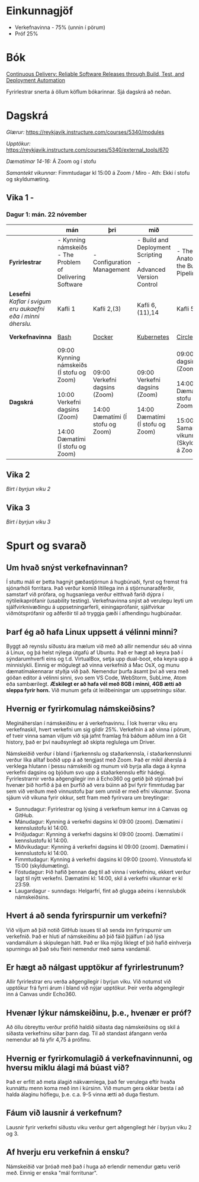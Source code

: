 # Einkunnagjöf

- Verkefnavinna - 75% (unnin í pörum)
- Próf 25%

# Bók

[Continuous Delivery: Reliable Software Releases through Build, Test, and Deployment Automation](https://www.amazon.com/Continuous-Delivery-Deployment-Automation-Addison-Wesley/dp/0321601912)

Fyrirlestrar snerta á öllum köflum bókarinnar. Sjá dagskrá að neðan.

# Dagskrá

*Glærur:* https://reykjavik.instructure.com/courses/5340/modules

*Upptökur:* https://reykjavik.instructure.com/courses/5340/external_tools/670

*Dæmatímar 14-16:* Á Zoom og í stofu 

*Samantekt vikunnar:* Fimmtudagar kl 15:00 á Zoom / Miro - Ath: Ekki í stofu og skyldumæting.


## Vika 1 - 

### Dagur 1: mán. 22 nóvember

|                        | mán                                                      | þri                                                       | mið                                                                           | fim                                                   | fös                                              |
| ---------------------- | -------------------------------------------------------- | --------------------------------------------------------- | ----------------------------------------------------------------------------- | ----------------------------------------------------- | ------------------------------------------------ |
| **Fyrirlestrar**            | - Kynning námskeiðs <br>- The Problem of Delivering Software | - Configuration Management | - Build and Deployment Scripting <br> - Advanced Version Control | - The Anatomy of the Build Pipeline | Engir fyrirlestrar, verkefnavinna                              |
| **Lesefni** <br> *Kaflar í svigum eru aukaefni eða í minni áherslu.* | Kafli 1                                                | Kafli 2,(3)                                  | Kafli 6,(11),14                                                                  | Kafli 5                                      |                                                  |
| **Verkefnavinna**       | [Bash](/assignments/week-01/day-01/README.md)            | [Docker](/assignments/week-01/day-02/README.md)                     | [Kubernetes](/assignments/week-01/day-03/README.md)                                             | [Circle CI](/assignments/week-01/day-04/README.md)  | [Verkefni viku 1](/assignments/week-01/day-05/README.md)   |
| **Dagskrá**       | 09:00 Kynning námskeiðs (Í stofu og Zoom) <br><br> 10:00 Verkefni dagsins (Zoom) <br><br> 14:00 Dæmatími (Í stofu og Zoom)  | 09:00 Verkefni dagsins (Zoom) <br><br> 14:00 Dæmatími (Í stofu og Zoom) | 09:00 Verkefni dagsins (Zoom) <br><br> 14:00 Dæmatími (Í stofu og Zoom) | 09:00 Verkefni dagsins (Zoom) <br><br> 14:00 Dæmatími (Í stofu og Zoom) <br><br> 15:00 Samantekt vikunnar (Skyldumæting á Zoom)  | 14:00 Dæmatími (Í stofu og Zoom) 

## Vika 2

*Birt í byrjun viku 2*

## Vika 3

*Birt í byrjun viku 3*

# Spurt og svarað

## Um hvað snýst verkefnavinnan?

Í stuttu máli er þetta hagnýt gæðastjórnun á hugbúnaði, fyrst og fremst frá sjónarhóli forritara. Það verður komið lítillega inn á stjórnunaraðferðir, samstarf við prófara, og hugsanlega verður eitthvað farið dýpra í nýtileikaprófanir (usability testing). Verkefnavinna snýst að verulegu leyti um sjálfvirknivæðingu á uppsetningarferli, einingaprófanir, sjálfvirkar viðmótsprófanir og aðferðir til að tryggja gæði í afhendingu hugbúnaðar.

## Þarf ég að hafa Linux uppsett á vélinni minni?

Byggt að reynslu síðustu ára mælum við með að allir nemendur séu að vinna á
Linux, og þá helst nýlega útgafú af Ubuntu. Það er hægt að keyra það í sýndarumhverfi
eins og t.d. VirtualBox, setja upp dual-boot, eða keyra upp á minnislykli.
Einnig er mögulegt að vinna verkefnið á Mac OsX, og munu dæmatímakennarar styðja
við það. Nemendur þurfa ásamt því að vera með góðan editor á vélinni sinni, svo
sem VS Code, WebStorm, SubLime, Atom eða sambærilegt. **Æskilegt er að hafa vél
með 8GB í minni, 4GB ætti að sleppa fyrir horn.** Við munum gefa út
leiðbeiningar um uppsetningu síðar.


## Hvernig er fyrirkomulag námskeiðsins?

Megináherslan í námskeiðinu er á verkefnavinnu. Í lok hverrar viku eru
verkefnaskil, hvert verkefni um sig gildir 25%. Verkefnin á að vinna í pörum, ef
tveir vinna saman viljum við sjá jafnt framlag frá báðum aðilum inn á Git
history, það er því nauðsynlegt að skipta reglulega um Driver.

Námskeiðið verður í bland í fjarkennslu og staðarkennsla, í staðarkennslunni verður líka alltaf boðið upp á að tengjast með Zoom. Það er mikil áhersla á verklega hlutann í þessu námskeiði og munum við byrja alla daga á kynna verkefni dagsins og bjóðum svo upp á staðarkennslu eftir hádegi. Fyrirlestrarnir verða aðgengilegir inn á Echo360 og getið þið stjórnað því hvenær þið horfið á þá en þurfið að vera búinn að því fyrir fimmtudag þar sem við verðum með vinnustofu þar sem unnið er með efni vikunnar. 
Svona sjáum við vikuna fyrir okkur, sett fram með fyrirvara um breytingar:
- Sunnudagur: Fyrirlestrar og lýsing á verkefnum kemur inn á Canvas og GitHub.  
- Mánudagur: Kynning á verkefni dagsins kl 09:00 (zoom). Dæmatími í kennslustofu kl 14:00.  
- Þriðjudagur: Kynning á verkefni dagsins kl 09:00 (zoom). Dæmatími í kennslustofu kl 14:00.   
- Miðvikudagur: Kynning á verkefni dagsins kl 09:00 (zoom). Dæmatími í kennslustofu kl 14:00.   
- Fimmtudagur: Kynning á verkefni dagsins kl 09:00 (zoom).  Vinnustofa kl 15:00 (skyldumæting).   
- Föstudagur: Þið hafið þennan dag til að vinna í verkefninu, ekkert verður lagt til nýtt verkefni. Dæmatími kl: 14:00, skil á verkefni vikunnar er kl 23:59.  
- Laugardagur - sunndags: Helgarfrí, fínt að glugga aðeins í kennslubók námskeiðsins.   

## Hvert á að senda fyrirspurnir um verkefni?

Við viljum að þið notið GitHub issues til að senda inn fyrirspurnir um verkefnið. Það er hluti af námskeiðinu að þið fáið þjálfun í að lýsa vandamálum á skipulegan hátt. Það er líka mjög líklegt ef þið hafið einhverja spurningu að það séu fleiri nemendur með sama vandamál. 

## Er hægt að nálgast upptökur af fyrirlestrunum?

Allir fyrirlestrar eru verða aðgengilegir í byrjun viku. Við notumst við upptökur frá fyrri árum í bland við nýjar upptökur. 
Þeir verða aðgengilegir inn á Canvas undir Echo360.

## Hvenær lýkur námskeiðinu, þ.e., hvenær er próf?

Að öllu óbreyttu verður prófið haldið síðasta dag námskeiðsins og skil á síðasta
verkefninu síðar þann dag. Til að standast áfangann verða nemendur að fá yfir
4,75 á prófinu.

## Hvernig er fyrirkomulagið á verkefnavinnunni, og hversu miklu álagi má búast við?

Það er erfitt að meta álagið nákvæmlega, það fer verulega eftir hvaða kunnáttu
menn koma með inn í kúrsinn. Við munum gera okkar besta í að halda álaginu
hóflegu, þ.e. c.a. 9-5 vinna ætti að duga flestum.

## Fáum við lausnir á verkefnum?

Lausnir fyrir verkefni síðustu viku verður gert aðgengilegt hér í byrjun viku 2 og 3.

## Af hverju eru verkefnin á ensku?

Námskeiðið var þróað með það í huga að erlendir nemendur gætu verið með. Einnig er enska "mál forritunar".

